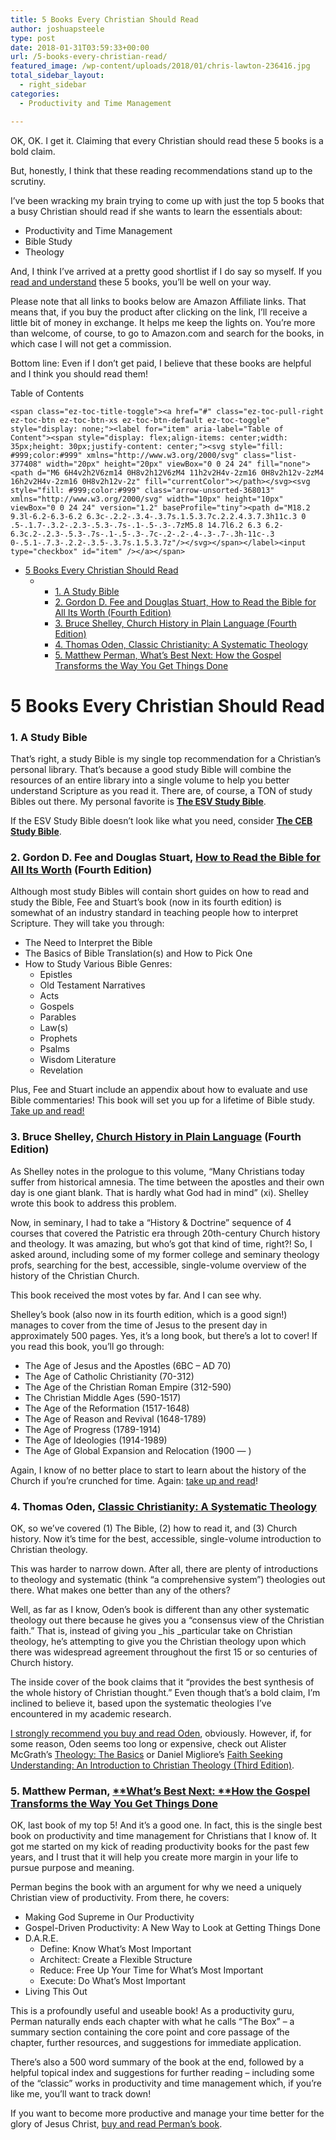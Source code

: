 ```yaml
---
title: 5 Books Every Christian Should Read
author: joshuapsteele
type: post
date: 2018-01-31T03:59:33+00:00
url: /5-books-every-christian-read/
featured_image: /wp-content/uploads/2018/01/chris-lawton-236416.jpg
total_sidebar_layout:
  - right_sidebar
categories:
  - Productivity and Time Management

---
```

OK, OK. I get it. Claiming that every Christian should read these 5 books is a bold claim.

But, honestly, I think that these reading recommendations stand up to the scrutiny.

I&#8217;ve been wracking my brain trying to come up with just the top 5 books that a busy Christian should read if she wants to learn the essentials about:

  * Productivity and Time Management
  * Bible Study
  * Theology

And, I think I&#8217;ve arrived at a pretty good shortlist if I do say so myself. If you [read and understand][1] these 5 books, you&#8217;ll be well on your way.

Please note that all links to books below are Amazon Affiliate links. That means that, if you buy the product after clicking on the link, I&#8217;ll receive a little bit of money in exchange. It helps me keep the lights on. You&#8217;re more than welcome, of course, to go to Amazon.com and search for the books, in which case I will not get a commission.

Bottom line: Even if I don&#8217;t get paid, I believe that these books are helpful and I think you should read them!

<div id="ez-toc-container" class="ez-toc-v2_0_37 counter-hierarchy ez-toc-counter ez-toc-grey ez-toc-container-direction">
  <div class="ez-toc-title-container">
    <p class="ez-toc-title">
      Table of Contents
    </p>
    
    <span class="ez-toc-title-toggle"><a href="#" class="ez-toc-pull-right ez-toc-btn ez-toc-btn-xs ez-toc-btn-default ez-toc-toggle" style="display: none;"><label for="item" aria-label="Table of Content"><span style="display: flex;align-items: center;width: 35px;height: 30px;justify-content: center;"><svg style="fill: #999;color:#999" xmlns="http://www.w3.org/2000/svg" class="list-377408" width="20px" height="20px" viewBox="0 0 24 24" fill="none"><path d="M6 6H4v2h2V6zm14 0H8v2h12V6zM4 11h2v2H4v-2zm16 0H8v2h12v-2zM4 16h2v2H4v-2zm16 0H8v2h12v-2z" fill="currentColor"></path></svg><svg style="fill: #999;color:#999" class="arrow-unsorted-368013" xmlns="http://www.w3.org/2000/svg" width="10px" height="10px" viewBox="0 0 24 24" version="1.2" baseProfile="tiny"><path d="M18.2 9.3l-6.2-6.3-6.2 6.3c-.2.2-.3.4-.3.7s.1.5.3.7c.2.2.4.3.7.3h11c.3 0 .5-.1.7-.3.2-.2.3-.5.3-.7s-.1-.5-.3-.7zM5.8 14.7l6.2 6.3 6.2-6.3c.2-.2.3-.5.3-.7s-.1-.5-.3-.7c-.2-.2-.4-.3-.7-.3h-11c-.3 0-.5.1-.7.3-.2.2-.3.5-.3.7s.1.5.3.7z"/></svg></span></label><input type="checkbox" id="item" /></a></span>
  </div><nav>
  
  <ul class='ez-toc-list ez-toc-list-level-1' >
    <li class='ez-toc-page-1 ez-toc-heading-level-1'>
      <a class="ez-toc-link ez-toc-heading-1" href="https://joshuapsteele.com/5-books-every-christian-read/#5_Books_Every_Christian_Should_Read" title="5 Books Every Christian Should Read">5 Books Every Christian Should Read</a><ul class='ez-toc-list-level-3'>
        <li class='ez-toc-heading-level-3'>
          <ul class='ez-toc-list-level-3'>
            <li class='ez-toc-heading-level-3'>
              <a class="ez-toc-link ez-toc-heading-2" href="https://joshuapsteele.com/5-books-every-christian-read/#1_A_Study_Bible" title="1. A Study Bible">1. A Study Bible</a>
            </li>
            <li class='ez-toc-page-1 ez-toc-heading-level-3'>
              <a class="ez-toc-link ez-toc-heading-3" href="https://joshuapsteele.com/5-books-every-christian-read/#2_Gordon_D_Fee_and_Douglas_Stuart_How_to_Read_the_Bible_for_All_Its_Worth_Fourth_Edition" title="2. Gordon D. Fee and Douglas Stuart, How to Read the Bible for All Its Worth (Fourth Edition)">2. Gordon D. Fee and Douglas Stuart, How to Read the Bible for All Its Worth (Fourth Edition)</a>
            </li>
            <li class='ez-toc-page-1 ez-toc-heading-level-3'>
              <a class="ez-toc-link ez-toc-heading-4" href="https://joshuapsteele.com/5-books-every-christian-read/#3_Bruce_Shelley_Church_History_in_Plain_Language_Fourth_Edition" title="3. Bruce Shelley, Church History in Plain Language (Fourth Edition)">3. Bruce Shelley, Church History in Plain Language (Fourth Edition)</a>
            </li>
            <li class='ez-toc-page-1 ez-toc-heading-level-3'>
              <a class="ez-toc-link ez-toc-heading-5" href="https://joshuapsteele.com/5-books-every-christian-read/#4_Thomas_Oden_Classic_Christianity_A_Systematic_Theology" title="4. Thomas Oden, Classic Christianity: A Systematic Theology">4. Thomas Oden, Classic Christianity: A Systematic Theology</a>
            </li>
            <li class='ez-toc-page-1 ez-toc-heading-level-3'>
              <a class="ez-toc-link ez-toc-heading-6" href="https://joshuapsteele.com/5-books-every-christian-read/#5_Matthew_Perman_Whats_Best_Next_How_the_Gospel_Transforms_the_Way_You_Get_Things_Done" title="5. Matthew Perman, What&#8217;s Best Next: How the Gospel Transforms the Way You Get Things Done">5. Matthew Perman, What&#8217;s Best Next: How the Gospel Transforms the Way You Get Things Done</a>
            </li>
          </ul>
        </li>
      </ul>
    </li>
  </ul></nav>
</div>

# <span class="ez-toc-section" id="5_Books_Every_Christian_Should_Read"></span>5 Books Every Christian Should Read<span class="ez-toc-section-end"></span>

### <span class="ez-toc-section" id="1_A_Study_Bible"></span>1. A Study Bible<span class="ez-toc-section-end"></span>

That&#8217;s right, a study Bible is my single top recommendation for a Christian&#8217;s personal library. That&#8217;s because a good study Bible will combine the resources of an entire library into a single volume to help you better understand Scripture as you read it. There are, of course, a TON of study Bibles out there. My personal favorite is **<a href="http://amzn.to/2DX8phs" target="_blank" rel="noopener noreferrer">The ESV Study Bible</a>**.

If the ESV Study Bible doesn&#8217;t look like what you need, consider **<a href="http://amzn.to/2G1ysEJ" target="_blank" rel="noopener noreferrer">The CEB Study Bible</a>**.

### <span class="ez-toc-section" id="2_Gordon_D_Fee_and_Douglas_Stuart_How_to_Read_the_Bible_for_All_Its_Worth_Fourth_Edition"></span>2. Gordon D. Fee and Douglas Stuart, **<a href="http://amzn.to/2G0rUpP" target="_blank" rel="noopener noreferrer">How to Read the Bible for All Its Worth</a>** (Fourth Edition)<span class="ez-toc-section-end"></span>

Although most study Bibles will contain short guides on how to read and study the Bible, Fee and Stuart&#8217;s book (now in its fourth edition) is somewhat of an industry standard in teaching people how to interpret Scripture. They will take you through:

  * The Need to Interpret the Bible
  * The Basics of Bible Translation(s) and How to Pick One
  * How to Study Various Bible Genres: 
      * Epistles
      * Old Testament Narratives
      * Acts
      * Gospels
      * Parables
      * Law(s)
      * Prophets
      * Psalms
      * Wisdom Literature
      * Revelation

Plus, Fee and Stuart include an appendix about how to evaluate and use Bible commentaries! This book will set you up for a lifetime of Bible study. <a href="http://amzn.to/2BF6CKQ" target="_blank" rel="noopener noreferrer">Take up and read!</a>

### <span class="ez-toc-section" id="3_Bruce_Shelley_Church_History_in_Plain_Language_Fourth_Edition"></span>3. Bruce Shelley, **<a href="http://amzn.to/2DxU128" target="_blank" rel="noopener noreferrer">Church History in Plain Language</a>** (Fourth Edition)<span class="ez-toc-section-end"></span>

As Shelley notes in the prologue to this volume, &#8220;Many Christians today suffer from historical amnesia. The time between the apostles and their own day is one giant blank. That is hardly what God had in mind&#8221; (xi). Shelley wrote this book to address this problem.

Now, in seminary, I had to take a &#8220;History & Doctrine&#8221; sequence of 4 courses that covered the Patristic era through 20th-century Church history and theology. It was amazing, but who&#8217;s got that kind of time, right?! So, I asked around, including some of my former college and seminary theology profs, searching for the best, accessible, single-volume overview of the history of the Christian Church.

This book received the most votes by far. And I can see why.

Shelley&#8217;s book (also now in its fourth edition, which is a good sign!) manages to cover from the time of Jesus to the present day in approximately 500 pages. Yes, it&#8217;s a long book, but there&#8217;s a lot to cover! If you read this book, you&#8217;ll go through:

  * The Age of Jesus and the Apostles (6BC &#8211; AD 70)
  * The Age of Catholic Christianity (70-312)
  * The Age of the Christian Roman Empire (312-590)
  * The Christian Middle Ages (590-1517)
  * The Age of the Reformation (1517-1648)
  * The Age of Reason and Revival (1648-1789)
  * The Age of Progress (1789-1914)
  * The Age of Ideologies (1914-1989)
  * The Age of Global Expansion and Relocation (1900 &#8212; )

Again, I know of no better place to start to learn about the history of the Church if you&#8217;re crunched for time. Again: <a href="http://amzn.to/2GuNK4W" target="_blank" rel="noopener noreferrer">take up and read</a>!

### <span class="ez-toc-section" id="4_Thomas_Oden_Classic_Christianity_A_Systematic_Theology"></span>4. Thomas Oden, **[Classic Christianity: A Systematic Theology][2]**<span class="ez-toc-section-end"></span>

OK, so we&#8217;ve covered (1) The Bible, (2) how to read it, and (3) Church history. Now it&#8217;s time for the best, accessible, single-volume introduction to Christian theology.

This was harder to narrow down. After all, there are plenty of introductions to theology and systematic (think &#8220;a comprehensive system&#8221;) theologies out there. What makes one better than any of the others?

Well, as far as I know, Oden&#8217;s book is different than any other systematic theology out there because he gives you a &#8220;consensus view of the Christian faith.&#8221; That is, instead of giving you _his _particular take on Christian theology, he&#8217;s attempting to give you the Christian theology upon which there was widespread agreement throughout the first 15 or so centuries of Church history.

The inside cover of the book claims that it &#8220;provides the best synthesis of the whole history of Christian thought.&#8221; Even though that&#8217;s a bold claim, I&#8217;m inclined to believe it, based upon the systematic theologies I&#8217;ve encountered in my academic research.

<a href="http://amzn.to/2BF1GWu" target="_blank" rel="noopener noreferrer">I strongly recommend you buy and read Oden</a>, obviously. However, if, for some reason, Oden seems too long or expensive, check out Alister McGrath&#8217;s <a href="http://amzn.to/2EpfFmn" target="_blank" rel="noopener noreferrer">Theology: The Basics</a> or Daniel Migliore&#8217;s <a href="http://amzn.to/2FvyuUm" target="_blank" rel="noopener noreferrer">Faith Seeking Understanding: An Introduction to Christian Theology (Third Edition)</a>.

### <span class="ez-toc-section" id="5_Matthew_Perman_Whats_Best_Next_How_the_Gospel_Transforms_the_Way_You_Get_Things_Done"></span>5. Matthew Perman, [**What&#8217;s Best Next: **<span id="productTitle" class="a-size-large"><strong>How the Gospel Transforms the Way You Get Things Done</strong></span>][3]<span class="ez-toc-section-end"></span>

OK, last book of my top 5! And it&#8217;s a good one. In fact, this is the single best book on productivity and time management for Christians that I know of. It got me started on my kick of reading productivity books for the past few years, and I trust that it will help you create more margin in your life to pursue purpose and meaning.

Perman begins the book with an argument for why we need a uniquely Christian view of productivity. From there, he covers:

  * Making God Supreme in Our Productivity
  * Gospel-Driven Productivity: A New Way to Look at Getting Things Done
  * D.A.R.E. 
      * Define: Know What&#8217;s Most Important
      * Architect: Create a Flexible Structure
      * Reduce: Free Up Your Time for What&#8217;s Most Important
      * Execute: Do What&#8217;s Most Important
  * Living This Out

This is a profoundly useful and useable book! As a productivity guru, Perman naturally ends each chapter with what he calls &#8220;The Box&#8221; &#8211; a summary section containing the core point and core passage of the chapter, further resources, and suggestions for immediate application.

There&#8217;s also a 500 word summary of the book at the end, followed by a helpful topical index and suggestions for further reading &#8211; including some of the &#8220;classic&#8221; works in productivity and time management which, if you&#8217;re like me, you&#8217;ll want to track down!

If you want to become more productive and manage your time better for the glory of Jesus Christ, <a href="http://amzn.to/2DOtMjQ" target="_blank" rel="noopener noreferrer">buy and read Perman&#8217;s book</a>.

 [1]: https://joshuapsteele.com/understand-remember-read-4-questions-ask-reading-book/
 [2]: http://amzn.to/2npeXxa
 [3]: http://amzn.to/2DNCzma